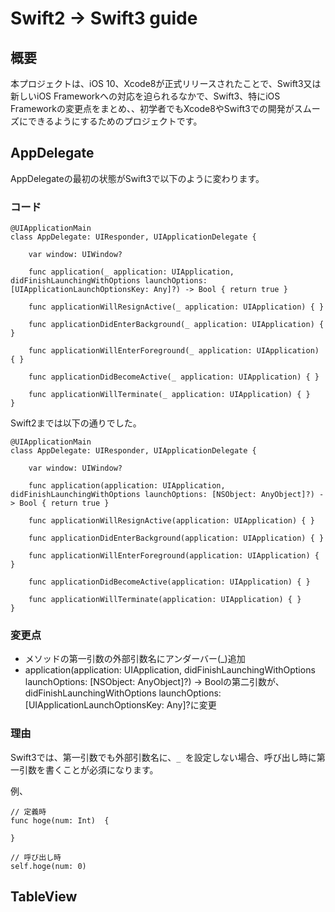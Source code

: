 # Swift2 -> Swift3 guide

## 概要
本プロジェクトは、iOS 10、Xcode8が正式リリースされたことで、Swift3又は新しいiOS Frameworkへの対応を迫られるなかで、Swift3、特にiOS Frameworkの変更点をまとめ、、初学者でもXcode8やSwift3での開発がスムーズにできるようにするためのプロジェクトです。

## AppDelegate
AppDelegateの最初の状態がSwift3で以下のように変わります。

### コード
```Swift3: AppDelegate.swift
@UIApplicationMain
class AppDelegate: UIResponder, UIApplicationDelegate {

    var window: UIWindow?

    func application(_ application: UIApplication, didFinishLaunchingWithOptions launchOptions: [UIApplicationLaunchOptionsKey: Any]?) -> Bool { return true }

    func applicationWillResignActive(_ application: UIApplication) { }

    func applicationDidEnterBackground(_ application: UIApplication) { }

    func applicationWillEnterForeground(_ application: UIApplication) { }

    func applicationDidBecomeActive(_ application: UIApplication) { }

    func applicationWillTerminate(_ application: UIApplication) { }
}
```

Swift2までは以下の通りでした。
```swift2: AppDelegate.swift
@UIApplicationMain
class AppDelegate: UIResponder, UIApplicationDelegate {

    var window: UIWindow?

    func application(application: UIApplication, didFinishLaunchingWithOptions launchOptions: [NSObject: AnyObject]?) -> Bool { return true }

    func applicationWillResignActive(application: UIApplication) { }

    func applicationDidEnterBackground(application: UIApplication) { }

    func applicationWillEnterForeground(application: UIApplication) { }

    func applicationDidBecomeActive(application: UIApplication) { }

    func applicationWillTerminate(application: UIApplication) { }
}
```

### 変更点
- メソッドの第一引数の外部引数名にアンダーバー(_)追加
- application(application: UIApplication, didFinishLaunchingWithOptions launchOptions: [NSObject: AnyObject]?) -> Boolの第二引数が、didFinishLaunchingWithOptions launchOptions: [UIApplicationLaunchOptionsKey: Any]?に変更

### 理由
Swift3では、第一引数でも外部引数名に、```_ ```を設定しない場合、呼び出し時に第一引数を書くことが必須になります。

例、
```Swift3
// 定義時
func hoge(num: Int)  {

}

// 呼び出し時
self.hoge(num: 0)
```

## TableView
